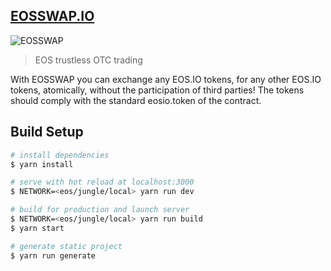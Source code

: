 ## [EOSSWAP.IO](https://eosswap.io)

![EOSSWAP](https://a.imge.to/2019/07/09/TlwaR.png)

> EOS trustless OTC trading

With EOSSWAP you can exchange any EOS.IO tokens, for any other EOS.IO tokens, 
atomically, without the participation of third parties! The tokens should comply with the 
standard eosio.token of the contract.

## Build Setup

``` bash
# install dependencies
$ yarn install

# serve with hot reload at localhost:3000
$ NETWORK=<eos/jungle/local> yarn run dev

# build for production and launch server
$ NETWORK=<eos/jungle/local> yarn run build
$ yarn start

# generate static project
$ yarn run generate
```
